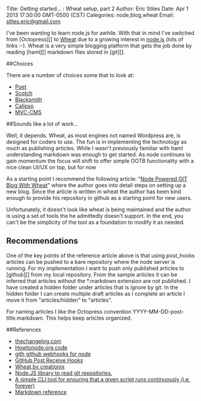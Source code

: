 Title: Getting started... :  Wheat setup, part 2
Author: Eric Stiles
Date: Apr 1 2013 17:30:00 GMT-0500 (CST)
Categories: node,blog,wheat
Email: stiles.eric@gmail.com


I've been wanting to learn node.js for awhile. With that in mind I've switched from [Octopress][] to [Wheat][] due to a growing interest in [node.js][] (lots of links :-). Wheat is a very simple
blogging platform that gets the job done by reading [haml][] markdown files stored in [git][].

##Choices

There are a number of choices some that to look at:

 - [Poet](http://jsantell.github.io/poet/)
 - [Scotch](https://github.com/techwraith/scotch)
 - [Blacksmith](http://blog.nodejitsu.com/introducing-blacksmith)
 - [Calipso](http://calip.so/)
 - [MVC-CMS](https://github.com/dpirek/nodejs-mvc-cms)

##Sounds like a lot of work...

Well, it depends.  Wheat, as most engines not named Wordpress are, is designed for coders to use.  The fun is in implementing the technology as much as publishing articles.  While I wasn't previously familiar with haml
understanding markdown was enough to get started. As node continues to gain momentum the focus will shift to offer simple OOTB functionality with a nice clean UI/UX on top, but for now

As a starting point I recommend the following article: "[Node Powered GIT Blog With Wheat](http://blog.ecommit-consulting.be/node-powered-git-blog-with-wheat)" where the author goes into detail steps on setting up a
new blog.  Since the article is written in wheat the author has been kind enough to provide his repository in github as a starting point for new users.

Unfortunately, it doesn't look like wheat is being maintained and the author is using a set of tools the he admittedly doesn't support. In the end, you can't be the simplicity of the tool as a foundation to modify it
as needed.

## Recommendations

One of the key points of the reference article above is that using post_hooks articles can be pushed to a bare repository where the node server is running.  For my implementation I want to push only published
articles to [github][] from my local repository.  From the sample articles it can be inferred that articles without the *.markdown extension are not published.  I have created a hidden folder under articles that is
ignore by git.  In the hidden folder I can create multiple draft articles as I complete an article I move it from "articles/hidden" to "articles".

For naming articles I like the Octopress convention YYYY-MM-DD-post-title.markdown.  This helps keep articles organized.

##References

- [thechangelog.com](http://thechangelog.com/wheat-blog-engine-for-node-js/)
- [Howtonode.org code](https://github.com/creationix/howtonode.org)
- [gith github webhooks for node](http://weblog.bocoup.com/introducing-gith-github-webhooks-for-node/)
- [GitHub Post Receive Hooks](https://help.github.com/articles/post-receive-hooks)
- [Wheat by creationix](https://github.com/creationix/wheat)
- [Node.JS library to read git repositories. ](https://github.com/creationix/node-git)
- [A simple CLI tool for ensuring that a given script runs continuously (i.e. forever) ](https://github.com/nodejitsu/forever)
- [Markdown reference](http://daringfireball.net/projects/markdown/basics)

[node.js]: http://nodejs.org/
[Wheat]: http://github.com/creationix/wheat